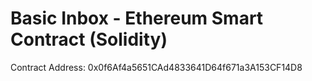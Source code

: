 # Basic Inbox - Ethereum Smart Contract (Solidity)
Contract Address: 0x0f6Af4a5651CAd4833641D64f671a3A153CF14D8
